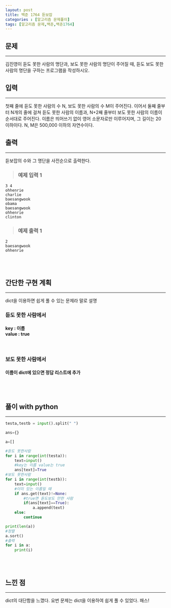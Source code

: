 ```yaml
---
layout: post
title: 백준 1764 듣보잡
categories : [알고리즘 문제풀이]
tags: [알고리즘 문제,백준,백준1764]
---
```




문제
------
<hr>

김진영이 듣도 못한 사람의 명단과, 보도 못한 사람의 명단이 주어질 때, 듣도 보도 못한 사람의 명단을 구하는 프로그램을 작성하시오.

입력
------
<hr>

첫째 줄에 듣도 못한 사람의 수 N, 보도 못한 사람의 수 M이 주어진다. 이어서 둘째 줄부터 N개의 줄에 걸쳐 듣도 못한 사람의 이름과, N+2째 줄부터 보도 못한 사람의 이름이 순서대로 주어진다. 이름은 띄어쓰기 없이 영어 소문자로만 이루어지며, 그 길이는 20 이하이다. N, M은 500,000 이하의 자연수이다.


출력
------
<hr>

듣보잡의 수와 그 명단을 사전순으로 출력한다.


><h3>예제 입력 1</h3>

```
3 4
ohhenrie
charlie
baesangwook
obama
baesangwook
ohhenrie
clinton
```


><h3>예제 출력 1</h3>


```
2
baesangwook
ohhenrie
```


<br><br>




간단한 구현 계획
------
<hr>


dict을 이용하면 쉽게 풀 수 있는 문제라 말로 설명

<h3>듣도 못한 사람에서<br></h3>
<h4>key : 이름<br>
value : true
</h4>
<br>
<h3>보도 못한 사람에서<br></h3>
<h4> 이름이 dict에 있으면 정답 리스트에 추가
</h4>

<br><br>


풀이 with python
-----
<hr>

```python
testa,testb = input().split(" ")

ans={}

a=[]

#듣도 못한사람
for i in range(int(testa)):
    text=input()
    #key는 이름 value는 true
    ans[text]=True
#보도 못한사람    
for i in range(int(testb)):
    text=input()
    #이미 있는 이름일 때
    if ans.get(text)!=None:
        #true면 듣도보도 만한 사람
        if(ans[text]==True):
            a.append(text)
    else:
        continue

print(len(a))
#정렬
a.sort()
#출력
for i in a:
    print(i)
```
<br><br>



느낀 점
------
<hr>

<p>dict의 대단함을 느꼈다. 요번 문제는 dict을 이용하여 쉽게 풀 수 있었다. 패스!</p>